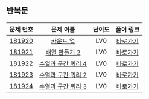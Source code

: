 ## 반복문

|        문제 번호         |        문제 이름         |         난이도          |        풀이 링크         |          
| :-----: | :-----: | :-----: | :-----: |
| <a href="https://school.programmers.co.kr/learn/courses/30/lessons/181920" target="_blank">181920</a> | <a href="https://school.programmers.co.kr/learn/courses/30/lessons/181920" target="_blank">카운트 업</a> | LV0 | <a href="./solution/181920.cpp">바로가기</a> |
| <a href="https://school.programmers.co.kr/learn/courses/30/lessons/181921" target="_blank">181921</a> | <a href="https://school.programmers.co.kr/learn/courses/30/lessons/181921" target="_blank">배열 만들기 2</a> | LV0 | <a href="./solution/181921.cpp">바로가기</a> |
| <a href="https://school.programmers.co.kr/learn/courses/30/lessons/181922" target="_blank">181922</a> | <a href="https://school.programmers.co.kr/learn/courses/30/lessons/181922" target="_blank">수열과 구간 쿼리 4</a> | LV0 | <a href="./solution/181922.cpp">바로가기</a> |
| <a href="https://school.programmers.co.kr/learn/courses/30/lessons/181923" target="_blank">181923</a> | <a href="https://school.programmers.co.kr/learn/courses/30/lessons/181923" target="_blank">수열과 구간 쿼리 2</a> | LV0 | <a href="./solution/181923.cpp">바로가기</a> |
| <a href="https://school.programmers.co.kr/learn/courses/30/lessons/181924" target="_blank">181924</a> | <a href="https://school.programmers.co.kr/learn/courses/30/lessons/181924" target="_blank">수열과 구간 쿼리 3</a> | LV0 | <a href="./solution/181924.cpp">바로가기</a> |